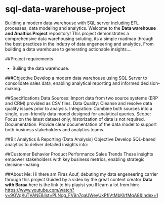 # sql-data-warehouse-project
Building a modern data warehouse with SQL server including ETL processes, data modeling and analytics.
Welcome to the **Data warehouse and Analtics Project** repository!
This project demonstrates a comprehensive data warehousing soluting, its a simple roadmap through the best practices in the indutry of data engeneering and analytics, From building a data warehouse to generating actionable insights....

##Project requirements
- Builing the data warehouse.
   
###Objective
Develop a modern data warehouse using SQL Server to consolidate sales data, enabling analytical reporting and informed decision-making.

##Specifications
Data Sources: Import data from two source systems (ERP and CRM) provided as CSV files.
Data Quality: Cleanse and resolve data quality issues prior to analysis.
Integration: Combine both sources into a single, user-friendly data model designed for analytical queries.
Scope: Focus on the latest dataset only; historization of data is not required.
Documentation: Provide clear documentation of the data model to support both business stakeholders and analytics teams.


##BI: Analytics & Reporting (Data Analysis)
Objective
Develop SQL-based analytics to deliver detailed insights into:

##Customer Behavior
Product Performance
Sales Trends
These insights empower stakeholders with key business metrics, enabling strategic decision-making.


##About Me:
Hi there am Firas Aouf, debuting my data engeneering carrier through this project Guided by a video by the great content creator **Data with Baraa** here is the link to his playist you ll learn a lot from him:
https://www.youtube.com/watch?v=9GVqKuTVANE&list=PLNcg_FV9n7qaUWeyUkPfiVtMbKlrfMqA8&index=1
